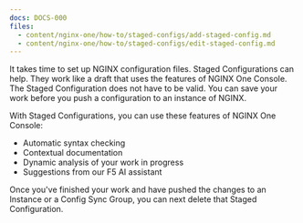 ```yaml
---
docs: DOCS-000
files:
  - content/nginx-one/how-to/staged-configs/add-staged-config.md
  - content/nginx-one/how-to/staged-configs/edit-staged-config.md
---
```


It takes time to set up NGINX configuration files. Staged Configurations can help. They work like a draft that uses the features of NGINX One Console. The Staged Configuration does not have to be valid.
You can save your work before you push a configuration to an instance of NGINX.

With Staged Configurations, you can use these features of NGINX One Console:

- Automatic syntax checking
- Contextual documentation
- Dynamic analysis of your work in progress
- Suggestions from our F5 AI assistant

Once you've finished your work and have pushed the changes to an Instance or a Config Sync Group, you can next delete that Staged Configuration.
